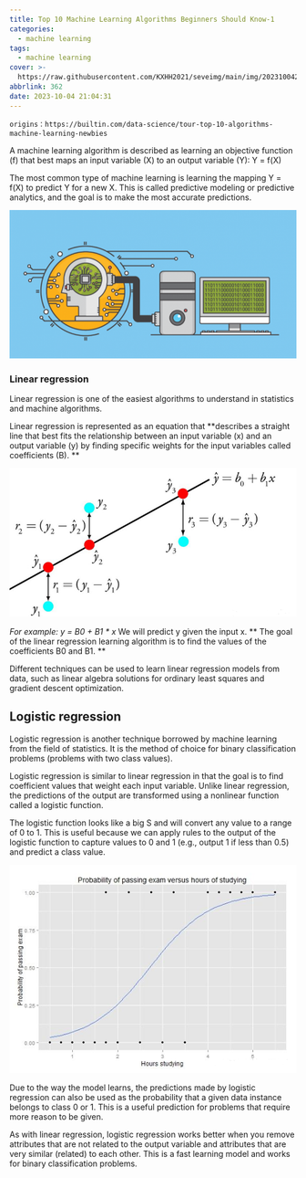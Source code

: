 ```yaml
---
title: Top 10 Machine Learning Algorithms Beginners Should Know-1
categories:
  - machine learning
tags:
  - machine learning
cover: >-
  https://raw.githubusercontent.com/KXHH2021/seveimg/main/img/202310042107189.png
abbrlink: 362
date: 2023-10-04 21:04:31
---
```


```
origins：https://builtin.com/data-science/tour-top-10-algorithms-machine-learning-newbies
```

A machine learning algorithm is described as learning an objective function (f) that best maps an input variable (X) to an output variable (Y): Y = f(X)

The most common type of machine learning is learning the mapping Y = f(X) to predict Y for a new X. This is called predictive modeling or predictive analytics, and the goal is to make the most accurate predictions.

![Snipaste_2023-10-04_21-06-35](https://raw.githubusercontent.com/KXHH2021/seveimg/main/img/202310042107189.png)

### Linear regression

Linear regression is one of the easiest algorithms to understand in statistics and machine algorithms.

Linear regression is represented as an equation that **describes a straight line that best fits the relationship between an input variable (x) and an output variable (y) by finding specific weights for the input variables called coefficients (B). **

![Snipaste_2023-10-04_21-10-41](https://raw.githubusercontent.com/KXHH2021/seveimg/main/img/202310042112294.png)

*For example: y = B0 + B1 \* x*
 We will predict y given the input x. ** The goal of the linear regression learning algorithm is to find the values of the coefficients B0 and B1. **

Different techniques can be used to learn linear regression models from data, such as linear algebra solutions for ordinary least squares and gradient descent optimization.

## Logistic regression

Logistic regression is another technique borrowed by machine learning from the field of statistics. It is the method of choice for binary classification problems (problems with two class values).

Logistic regression is similar to linear regression in that the goal is to find coefficient values that weight each input variable. Unlike linear regression, the predictions of the output are transformed using a nonlinear function called a logistic function.

The logistic function looks like a big S and will convert any value to a range of 0 to 1. This is useful because we can apply rules to the output of the logistic function to capture values to 0 and 1 (e.g., output 1 if less than 0.5) and predict a class value.

![Snipaste_2023-10-04_21-14-51](https://raw.githubusercontent.com/KXHH2021/seveimg/main/img/202310042115487.png)

Due to the way the model learns, the predictions made by logistic regression can also be used as the probability that a given data instance belongs to class 0 or 1. This is a useful prediction for problems that require more reason to be given.

As with linear regression, logistic regression works better when you remove attributes that are not related to the output variable and attributes that are very similar (related) to each other. This is a fast learning model and works for binary classification problems.

